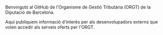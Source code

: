 Benvinguts al GitHub de l'Organisme de Gestió Tributària (ORGT) de la Diputació de Barcelona.

Aquí publiquem informació d'interès per als desenvolupadors externs que volen accedir als serveis oferts per l'ORGT.

<!---
organisme-de-gestio-tributaria/organisme-de-gestio-tributaria is a ✨ special ✨ repository because its `README.md` (this file) appears on your GitHub profile.
You can click the Preview link to take a look at your changes.
--->
